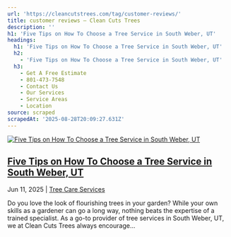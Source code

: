 ```yaml
---
url: 'https://cleancutstrees.com/tag/customer-reviews/'
title: customer reviews – Clean Cuts Trees
description: ''
h1: 'Five Tips on How To Choose a Tree Service in South Weber, UT'
headings:
  h1: 'Five Tips on How To Choose a Tree Service in South Weber, UT'
  h2:
    - 'Five Tips on How To Choose a Tree Service in South Weber, UT'
  h3:
    - Get A Free Estimate
    - 801-473-7548
    - Contact Us
    - Our Services
    - Service Areas
    - Location
source: scraped
scrapedAt: '2025-08-28T20:09:27.631Z'
---
```

[![Five Tips on How To Choose a Tree Service in South Weber, UT](./assets/8e67514d21ad5ca48426e9af0ef824508b027421.jpg)](https://cleancutstrees.com/2025/06/11/how-to-choose-a-tree-service/)

## [Five Tips on How To Choose a Tree Service in South Weber, UT](https://cleancutstrees.com/2025/06/11/how-to-choose-a-tree-service/)

Jun 11, 2025 | [Tree Care Services](https://cleancutstrees.com/category/tree-care-services/)

Do you love the look of flourishing trees in your garden? While your own skills as a gardener can go a long way, nothing beats the expertise of a trained specialist. As a go-to provider of tree services in South Weber, UT, we at Clean Cuts Trees always encourage...
